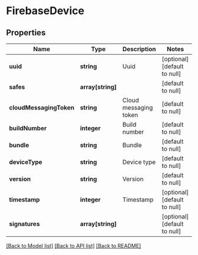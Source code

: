 # FirebaseDevice

## Properties
Name | Type | Description | Notes
------------ | ------------- | ------------- | -------------
**uuid** | **string** | Uuid | [optional] [default to null]
**safes** | **array[string]** |  | [default to null]
**cloudMessagingToken** | **string** | Cloud messaging token | [default to null]
**buildNumber** | **integer** | Build number | [default to null]
**bundle** | **string** | Bundle | [default to null]
**deviceType** | **string** | Device type | [default to null]
**version** | **string** | Version | [default to null]
**timestamp** | **integer** | Timestamp | [optional] [default to null]
**signatures** | **array[string]** |  | [optional] [default to null]

[[Back to Model list]](../README.md#documentation-for-models) [[Back to API list]](../README.md#documentation-for-api-endpoints) [[Back to README]](../README.md)


